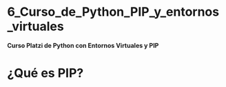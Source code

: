 # 6_Curso_de_Python_PIP_y_entornos_virtuales

**Curso Platzi de Python con Entornos Virtuales y PIP** 

# ¿Qué es PIP? 


